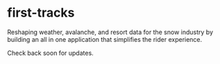 first-tracks
============

Reshaping weather, avalanche, and resort data for the snow industry by building an all in one application that simplifies the rider experience. 

Check back soon for updates.
